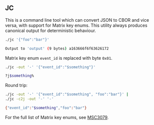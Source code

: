 ## JC

This is a command line tool which can convert JSON to CBOR and vice versa, with support for Matrix key enums. This utility
always produces canonical output for deterministic behaviour.

```bash
./jc '{"foo":"bar"}'

Output to 'output' (9 bytes) a163666f6f63626172
```

Matrix key enum `event_id` is replaced with byte `0x01`.
```bash
./jc -out '-' '{"event_id":"$something"}'

?j$something%
```

Round trip:
```bash
./jc -out '-' '{"event_id":"$something", "foo":"bar"}' |
./jc -c2j -out '-' '-'

{"event_id":"$something","foo":"bar"}
```

For the full list of Matrix key enums, see [MSC3079](https://github.com/matrix-org/matrix-doc/blob/kegan/low-bandwidth/proposals/3079-low-bandwidth-csapi.md#appendix-a-cbor-integer-keys).